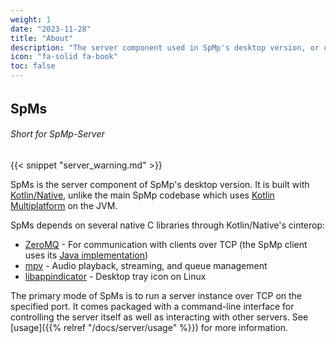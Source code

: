 ```yaml
---
weight: 1
date: "2023-11-28"
title: "About"
description: "The server component used in SpMp's desktop version, or optionally in the Android version"
icon: "fa-solid fa-book"
toc: false
---
```


######

## SpMs
###### Short for SpMp-Server

######

{{< snippet "server_warning.md" >}}

SpMs is the server component of SpMp's desktop version. It is built with [Kotlin/Native](https://kotlinlang.org/docs/native-overview.html), unlike the main SpMp codebase which uses [Kotlin Multiplatform](https://kotlinlang.org/docs/multiplatform.html) on the JVM.

SpMs depends on several native C libraries through Kotlin/Native's cinterop:
- [ZeroMQ](https://zeromq.org/) - For communication with clients over TCP (the SpMp client uses its [Java implementation](https://github.com/zeromq/jeromq))
- [mpv](https://mpv.io/) - Audio playback, streaming, and queue management
- [libappindicator](https://launchpad.net/libappindicator) - Desktop tray icon on Linux

The primary mode of SpMs is to run a server instance over TCP on the specified port. It comes packaged with a command-line interface for controlling the server itself as well as interacting with other servers. See [usage]({{% relref "/docs/server/usage" %}}) for more information.
